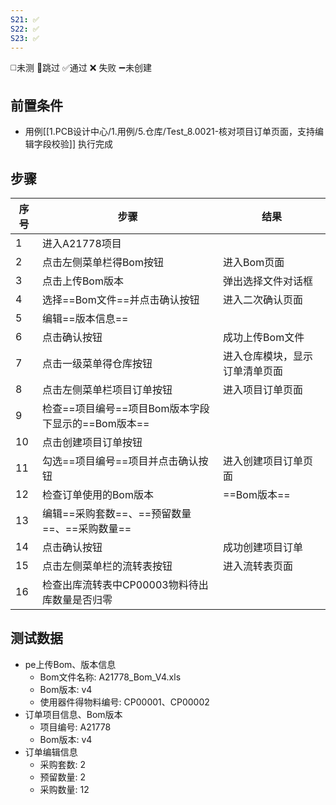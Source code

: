 ```yaml
---
S21: ✅
S22: ✅
S23: ✅
---
```

◻️未测    🚫跳过     ✅通过    ❌ 失败    ➖未创建
 
## 前置条件

- 用例[[1.PCB设计中心/1.用例/5.仓库/Test_8.0021-核对项目订单页面，支持编辑字段校验]] 执行完成

## 步骤

| 序号  | 步骤                               | 结果              |
| --- | -------------------------------- | --------------- |
| 1   | 进入A21778项目                       |                 |
| 2   | 点击左侧菜单栏得Bom按钮                    | 进入Bom页面         |
| 3   | 点击上传Bom版本                        | 弹出选择文件对话框       |
| 4   | 选择==Bom文件==并点击确认按钮               | 进入二次确认页面        |
| 5   | 编辑==版本信息==                       |                 |
| 6   | 点击确认按钮                           | 成功上传Bom文件       |
| 7   | 点击一级菜单得仓库按钮                      | 进入仓库模块，显示订单清单页面 |
| 8   | 点击左侧菜单栏项目订单按钮                    | 进入项目订单页面        |
| 9   | 检查==项目编号==项目Bom版本字段下显示的==Bom版本== |                 |
| 10  | 点击创建项目订单按钮                       |                 |
| 11  | 勾选==项目编号==项目并点击确认按钮              | 进入创建项目订单页面      |
| 12  | 检查订单使用的Bom版本                     | ==Bom版本==       |
| 13  | 编辑==采购套数==、==预留数量==、==采购数量==     |                 |
| 14  | 点击确认按钮                           | 成功创建项目订单        |
| 15  | 点击左侧菜单栏的流转表按钮                    | 进入流转表页面         |
| 16  | 检查出库流转表中CP00003物料待出库数量是否归零       |                 |

## 测试数据

- pe上传Bom、版本信息
	- Bom文件名称: A21778_Bom_V4.xls
	- Bom版本: v4
	- 使用器件得物料编号: CP00001、CP00002
- 订单项目信息、Bom版本
	- 项目编号: A21778
	- Bom版本: v4
- 订单编辑信息
	- 采购套数: 2
	- 预留数量: 2
	- 采购数量: 12
